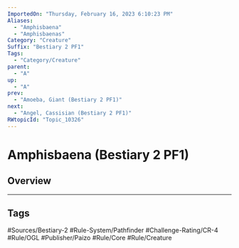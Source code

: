 ```yaml
---
ImportedOn: "Thursday, February 16, 2023 6:10:23 PM"
Aliases:
  - "Amphisbaena"
  - "Amphisbaenas"
Category: "Creature"
Suffix: "Bestiary 2 PF1"
Tags:
  - "Category/Creature"
parent:
  - "A"
up:
  - "A"
prev:
  - "Amoeba, Giant (Bestiary 2 PF1)"
next:
  - "Angel, Cassisian (Bestiary 2 PF1)"
RWtopicId: "Topic_10326"
---
```

# Amphisbaena (Bestiary 2 PF1)
## Overview

---
## Tags
#Sources/Bestiary-2 #Rule-System/Pathfinder #Challenge-Rating/CR-4 #Rule/OGL #Publisher/Paizo #Rule/Core #Rule/Creature

